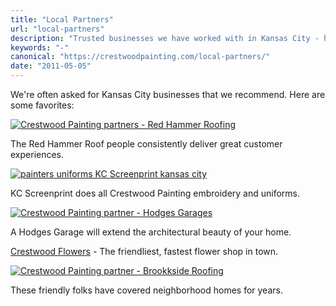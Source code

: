 ```yaml
---
title: "Local Partners"
url: "local-partners"
description: "Trusted businesses we have worked with in Kansas City - handymen, roofers, florists, remodelers, florists, landscapers"
keywords: "-"
canonical: "https://crestwoodpainting.com/local-partners/"
date: "2011-05-05"
---
```


We're often asked for Kansas City businesses that we recommend. Here are some favorites:

[![Crestwood Painting partners - Red Hammer Roofing](/images/tn_Red-hammer.jpg)](http://redhammerroof.com/)

The Red Hammer Roof people consistently deliver great customer experiences.

[![painters uniforms KC Screenprint kansas city](/images/KC-Screenprint.jpg)](http://www.kcscreenprint.com/)

KC Screenprint does all Crestwood Painting embroidery and uniforms.

[![Crestwood Painting partner - Hodges Garages](/images/tn_Hodges.gif)](http://www.hodgesgarages.com/)

A Hodges Garage will extend the architectural beauty of your home.

[Crestwood Flowers](https://www.crestwoodflowers.net) - The friendliest, fastest flower shop in town.

[![Crestwood Painting partner - Brookkside Roofing](/images/tn_Brookside-Roofing.gif)](http://www.brooksideroofing.com/)

These friendly folks have covered neighborhood homes for years.
